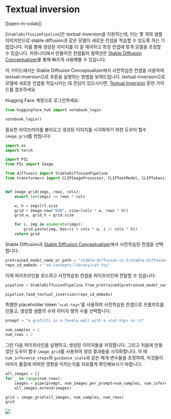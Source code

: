 # Textual inversion

[[open-in-colab]]

[`StableDiffusionPipeline`]은  textual-inversion을 지원하는데, 이는 몇 개의 샘플 이미지만으로 stable diffusion과 같은 모델이 새로운 컨셉을 학습할 수 있도록 하는 기법입니다. 이를 통해 생성된 이미지를 더 잘 제어하고 특정 컨셉에 맞게 모델을 조정할 수 있습니다. 커뮤니티에서 만들어진 컨셉들의 컬렉션은 [Stable Diffusion Conceptualizer](https://huggingface.co/spaces/sd-concepts-library/stable-diffusion-conceptualizer)를 통해 빠르게 사용해볼 수 있습니다.

이 가이드에서는 Stable Diffusion Conceptualizer에서 사전학습한 컨셉을 사용하여 textual-inversion으로 추론을 실행하는 방법을 보여드립니다. textual-inversion으로 모델에 새로운 컨셉을 학습시키는 데 관심이 있으시다면,  [Textual Inversion](./training/text_inversion)  훈련 가이드를 참조하세요.

Hugging Face 계정으로 로그인하세요:

```py
from huggingface_hub import notebook_login

notebook_login()
```

필요한 라이브러리를 불러오고 생성된 이미지를 시각화하기 위한 도우미 함수 `image_grid`를 만듭니다:

```py
import os
import torch

import PIL
from PIL import Image

from diffusers import StableDiffusionPipeline
from transformers import CLIPImageProcessor, CLIPTextModel, CLIPTokenizer


def image_grid(imgs, rows, cols):
    assert len(imgs) == rows * cols

    w, h = imgs[0].size
    grid = Image.new("RGB", size=(cols * w, rows * h))
    grid_w, grid_h = grid.size

    for i, img in enumerate(imgs):
        grid.paste(img, box=(i % cols * w, i // cols * h))
    return grid
```

Stable Diffusion과 [Stable Diffusion Conceptualizer](https://huggingface.co/spaces/sd-concepts-library/stable-diffusion-conceptualizer)에서 사전학습된 컨셉을 선택합니다:

```py
pretrained_model_name_or_path = "stable-diffusion-v1-5/stable-diffusion-v1-5"
repo_id_embeds = "sd-concepts-library/cat-toy"
```

이제 파이프라인을 로드하고 사전학습된 컨셉을 파이프라인에 전달할 수 있습니다:

```py
pipeline = StableDiffusionPipeline.from_pretrained(pretrained_model_name_or_path, torch_dtype=torch.float16).to("cuda")

pipeline.load_textual_inversion(repo_id_embeds)
```

특별한 placeholder token '`<cat-toy>`'를 사용하여 사전학습된 컨셉으로 프롬프트를 만들고, 생성할 샘플의 수와 이미지 행의 수를 선택합니다:

```py
prompt = "a grafitti in a favela wall with a <cat-toy> on it"

num_samples = 2
num_rows = 2
```

그런 다음 파이프라인을 실행하고, 생성된 이미지들을 저장합니다. 그리고 처음에 만들었던 도우미 함수 `image_grid`를 사용하여 생성 결과들을 시각화합니다. 이 때 `num_inference_steps`와 `guidance_scale`과 같은 매개 변수들을 조정하여, 이것들이 이미지 품질에 어떠한 영향을 미치는지를 자유롭게 확인해보시기 바랍니다.

```py
all_images = []
for _ in range(num_rows):
    images = pipe(prompt, num_images_per_prompt=num_samples, num_inference_steps=50, guidance_scale=7.5).images
    all_images.extend(images)

grid = image_grid(all_images, num_samples, num_rows)
grid
```

<div class="flex justify-center">
    <img src="https://huggingface.co/datasets/huggingface/documentation-images/resolve/main/diffusers/textual_inversion_inference.png">
</div>
